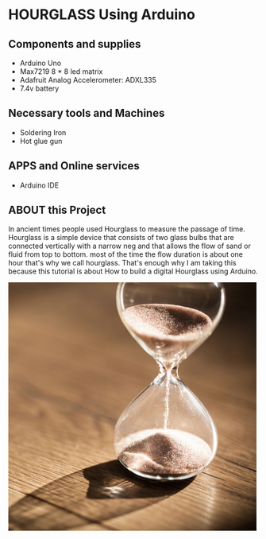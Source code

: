 # HOURGLASS Using Arduino

## Components and supplies

 - Arduino Uno
 - Max7219 8 * 8 led matrix
 - Adafruit Analog Accelerometer: ADXL335
 - 7.4v battery

## Necessary tools and Machines

 - Soldering Iron
 - Hot glue gun

## APPS and Online services

 - Arduino IDE

## ABOUT this Project

In ancient times people used Hourglass to measure the passage of time. Hourglass is a simple device that consists of two glass bulbs that are connected vertically with a narrow neg and that allows the flow of sand or fluid from top to bottom. most of the time the flow duration is about one hour that's why we call hourglass. That's enough why I am taking this because this tutorial is about How to build a digital Hourglass using Arduino.

<img align="Center" alt="Display and cooling" width="500px" src="https://github.com/H3c7o4/Microships-projects/blob/master/ARDUINO/HourGlass/Images/sablier.jpg" />
